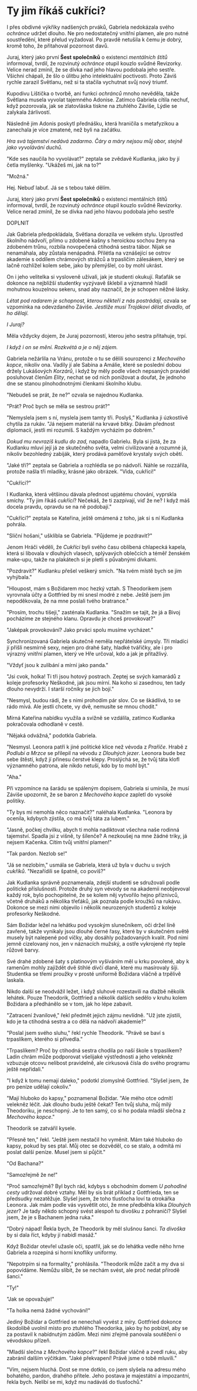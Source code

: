 # Ty jim říkáš cukříci?

I přes obdivné výkřiky nadšených prváků, Gabriela nedokázala svého *ochránce* udržet dlouho. Ne pro nedostatečný vnitřní plamen, ale pro nutné soustředění, které přelud vyžadoval. Po pravdě netušila k čemu je dobrý, kromě toho, že přitahoval pozornost davů.

Juraj, který jako první **Šest společníků** o existenci *mentálních štítů* informoval, tvrdil, že rozvinutý *ochránce* otupil kouzlo svůdné Revizorky. Velice nerad zmínil, že se dívka nad jeho hlavou podobala jeho sestře. Všichni chápali, že šlo o úlitbu jeho intelektuální poctivosti. Proto Záviš rychle zarazil Světlanu, než si ta stačila vychutnat svůj nový triumf.

Kupodivu Lištička o tvorbě, ani funkci *ochránců* mnoho nevěděla, takže Světlana musela vyvolat tajemného Adonise. Zatímco Gabriela cítila nechuť, když pozorovala, jak se zlatovláska tiskne na ztuhlého Záviše, Lýdie se zalykala žárlivostí.

Následně jim Adonis poskytl přednášku, která hraničila s metafyzikou a zanechala je více zmatené, než byli na začátku.

*Hra svá tajemství nedává zadarmo. Čáry a máry nejsou můj obor, stejně jako vyvolávání duchů.*

"Kde ses naučila ho vyvolávat?" zeptala se zvědavě Kudlanka, jako by jí četla myšlenky. "Ukážeš mi, jak na to?"

"Možná."

Hej. Nebuď labuť. Já se s tebou také dělím. 


Juraj, který jako první **Šest společníků** o existenci mentálních štítů informoval, tvrdil, že rozvinutý *ochránce* otupil kouzlo svůdné Revizorky. Velice nerad zmínil, že se dívka nad jeho hlavou podobala jeho sestře

DOPLNIT

Jak Gabriela předpokládala, Světlana dorazila ve velkém stylu. Uprostřed školního nádvoří, přímo u zdobené kašny s heroickou sochou ženy na zdobeném trůnu, rozbila novopečená ctihodná sestra tábor. Nijak se nenamáhala, aby zůstala nenápadná. Přilétla na vznášející se ostrov akademie s oddílem chrámových strážců a trpasličím zálesákem, který se lačně rozhlížel kolem sebe, jako by přemýšlel, co by mohl ukrást. 

On i jeho velitelka si vysloveně užívali, jak je studenti okukují. Raťafák se dokonce na nejbližší studentky vyzývavě šklebil a významně hladil mohutnou kouzelnou sekeru, snad aby naznačil, že je schopen něžné lásky. 

*Létat pod radarem je schopnost, kterou někteří z nás postrádají,* ozvala se vzpomínka na odevzdaného Záviše. *Jestliže musí Trojákovi dělat divadlo, ať ho dělají.*

*I Juraj?*

Měla vždycky dojem, že Juraj pozorností, kterou jeho sestra přitahuje, trpí.

*I když i on se mění. Rozkvétá a je o něj zájem.*

Gabriela nežárlila na Vránu, protože o tu se dělili sourozenci z *Mechového kopce*, nikoliv ona. Vadily jí ale Sabina a Amálie, které se poslední dobou držely Lukášových *Korzárů*, i když by měly podle všech nepsaných pravidel posluhovat členům *Elity*, nechat se od nich ponižovat a doufat, že jednoho dne se stanou plnohodnotnými členkami školního klubu.

"Nebudeš se prát, že ne?" ozvala se najednou Kudlanka.

"Prát? Proč bych se měla se sestrou prát?"

"Nemyslela jsem s ní, myslela jsem tamty tři. Poslyš," Kudlanka ji úzkostlivě chytila za rukáv. "Já nejsem materiál na krvavé bitky. Dávám přednost diplomacii, jestli mi rozumíš. S každým vycházím po dobrém."

*Dokud mu nevrazíš kudlu do zad,* napadlo Gabrielu. Byla si jistá, že za Kudlanku mluví její já ze skutečného světa, velmi civilizované a rozumné já, nikoliv bezohledný zabiják, který prodává paměťové krystaly svých obětí.

"Jaké tři?" zeptala se Gabriela a rozhlédla se po nádvoří. Náhle se rozzářila, protože našla tři mladíky, krásné jako obrázek. "Vida, cukříci!"

"Cukříci?"

I Kudlanka, která většinou dávala přednost upjatému chování, vyprskla smíchy. "Ty jim říkáš *cukříci*? Nečekáš, že ti zazpívají, viď že ne? I když máš docela pravdu, opravdu se na ně podobají."

"Cukříci?" zeptala se Kateřina, ještě omámená z toho, jak si s ní Kudlanka pohrála.

"Sliční hošani," ušklíbla se Gabriela. "Půjdeme je pozdravit?"

Jenom Hráči věděli, že *Cukříci* byli svého času oblíbená chlapecká kapela, která si libovala v dlouhých vlasech, splývavých oblečcích a téměř ženském make-upu, takže na plakátech si je pletli s půvabnými dívkami.    

"Pozdravit?" Kudlanku přešel veškerý smích. "Na tvém místě bych se jim vyhýbala."

"Hloupost, mám s Božidarem moc hezký vztah. S Theodorikem jsem vyrovnala účty  a Gottfried by mi snesl modré z nebe. Ještě jsem jim nepoděkovala, že na mne poslali tvého bratrance."

"Prosím, trochu tišeji," zasténala Kudlanka. "Snažím se tajit, že já a Bivoj pocházíme ze stejného klanu. Opravdu je chceš provokovat?"

"Jaképak provokování? Jako prváci spolu musíme vycházet."

Synchronizovaná Gabriela skutečně neměla nepřátelské úmysly. Tři mladíci jí přišli nesmírně sexy, nejen pro drahé šaty, hladké tvářičky, ale i pro výrazný vnitřní plamen, který ve Hře určoval, kdo a jak je přitažlivý.

"Vždyť jsou k zulíbání a mírní jako panda."

"Jsi cvok, holka! Ti tři jsou hotový postrach. Zeptej se svých kamarádů z koleje profesorky Neškodné, jak jsou mírní. Na koho si zasednou, ten tady dlouho nevydrží. I starší ročníky se jich bojí."

"Nesmysl, budou rádi, že s nimi prohodím pár slov. Co se škádlívá, to se rádo mívá. Ale jestli chcete, vy dvě, nemusíte se mnou chodit."

Mírná Kateřina nabídku využila a svižně se vzdálila, zatímco Kudlanka pokračovala odhodlaně v cestě.

"Nějaká odvážná," podotkla Gabriela.

"Nesmysl. Leonora patří k jiné politické klice než vévoda z *Praříče*. Hrabě z *Podlubí a Mrzce* se přilepil na vévodu z *Dlouhých jezer*. Leonora bude bez sebe štěstí, když jí přinesu čerstvé klepy. Proslýchá se, že tvůj táta klofl významného patrona, ale nikdo netuší, kdo by to mohl být."

"Aha."

Při vzpomínce na šarádu se spáleným dopisem, Gabriela si umínila, že musí Záviše upozornit, že se baron z *Mechového kopce* zapletl do vysoké politiky.

"Ty bys mi nemohla něco naznačit?" naléhala Kudlanka. "Leonora by ocenila, kdybych zjistila, co má tvůj táta za lubem."

"Jasně, počkej chvilku, abych ti mohla nadiktovat všechna naše rodinná tajemství. Spadla jsi z višně, ty šílenče? A nezkoušej na mne žádné triky, já nejsem Kačenka. Cítím tvůj vnitřní plamen!"

"Tak pardon. Nezlob se!"

"Já se nezlobím," usmála se Gabriela, která už byla v duchu u svých *cukříků*. "Nezařídili se špatně, co povíš?"

Jak Kudlanka správně poznamenala, zdejší studenti se sdružovali podle politické příslušnosti. Protože druhý syn vévody se na akademii neobjevoval každý rok, bylo pochopitelné, že se kolem něj vytvořilo hejno příznivců, včetně druháků a několika třeťáků, jak poznala podle kroužků na rukávu. Dokonce se mezi nimi objevilo i několik neurozených studentů z koleje profesorky Neškodné.

Sám Božidar ležel na lehátku pod vysokým slunečníkem, oči držel líně zavřené, takže vynikaly jsou dlouhé černé řasy, které by v skutečném světě musely být nalepené pod víčky, aby dosáhly požadovaných kvalit. Pod nimi jemně cizelovaný nos, jen v náznacích mužský, a ostře vykrojené rty teple růžové barvy.

Své drahé zdobené šaty s platinovým vyšíváním měl u krku povolené, aby k ramenům mohly zajíždět dvě štíhlé dívčí dlaně, které mu masírovaly šíji. Studentka se třemi proužky v prosté uniformě Božidara vláčně a trpělivě laskala.

Nikdo další se neodvážil ležet, i když sluhové rozestavili na dlažbě několik lehátek. Pouze Theodorik, Gottfried a několik dalších sedělo v kruhu kolem Božidara a předhánělo se v tom, jak ho lépe zabavit.

"Zatracení žvanilové," řekl předmět jejich zájmu nevlídně. "Už jste zjistili, kdo je ta ctihodná sestra a co dělá na nádvoří akademie?"

"Poslal jsem svého sluhu," řekl rychle Theodorik. "Právě se baví s trpaslíkem, kterého si přivedla."

"Trpaslíkem? Proč by ctihodná sestra chodila po naší škole s trpaslíkem? Ladin chrám může podporovat všelijaké výstřednosti a jeho velekněz vzbuzuje otcovu nelibost pravidelně, ale cirkusová čísla do svého programu ještě nepřidali."

"I když k tomu nemají daleko," podotkl zlomyslně Gottfried. "Slyšel jsem, že pro peníze udělají cokoliv."

"Mají hluboko do kapsy," poznamenal Božidar. "Ale mého otce odmítl velekněz léčit. Jak dlouho budu ještě čekat? Ten tvůj sluha, můj milý Theodoriku, je neschopný. Je to ten samý, co si ho podala mladší slečna z *Mechového kopce*."

Theodorik se zatvářil kysele.

"Přesně ten," řekl. "Ještě jsem nestačil ho vyměnit. Mám také hluboko do kapsy, pokud by ses ptal. Můj otec se dozvěděl, co se stalo, a odmítá mi poslat další peníze. Musel jsem si půjčit."

"Od Bachana?"

"Samozřejmě že ne!"

"Proč samozřejmě? Byl bych rád, kdybys s obchodním domem *U pohodlné cesty* udržoval dobré vztahy. Měl by sis brát příklad z Gottfrieda, ten se předsudky nezatěžuje. Slyšel jsem, že toho tlusťocha loví ta otrokářka Leonora. Jak mám podle vás vysvětlit otci, že mne předběhla klika *Dlouhých jezer*? Je tady někdo schopný svést alespoň tu divošku z pohraničí? Slyšel jsem, že je s Bachanem jedna ruka."

"Dobrý nápad! Řekla bych, že Theodorik by měl slušnou šanci. *Ta divoška* by si dala říct, kdyby jí nabídl masáž."

Když Božidar otevřel užasle oči, spatřil, jak se do lehátka vedle něho hrne Gabriela a rozepíná si horní knoflíky uniformy.

"Nepotrpím si na formality," prohlásila. "Theodorik může začít a my dva si popovídáme. Nemůžu slíbit, že se nechám svést, ale proč nedat přírodě šanci."

"Ty!"

"Jak se opovažuje!"

"Ta holka nemá žádné vychování!"

Jediný Božidar a Gottfried se nenechali vyvést z míry. Gottfried dokonce škodolibě uvolnil místo pro ztuhlého Theodorika, jako by ho pobízel, aby se za postavil k nabídnutým zádům. Mezi nimi zřejmě panovala soutěžení o vévodskou přízeň.

"Mladší slečna z *Mechového kopce*?" řekl Božidar vláčně a zvedl ruku, aby zabránil dalším výčitkám. "Jaké překvapení! Právě jsme o tobě mluvili."

"Vím, nejsem hluchá. Dost se mne dotklo, co jsem slyšela na adresu mého bohatého, pardon, drahého přítele. Jeho postava je majestátní a impozantní, řekla bych. Nelíbí se mi, když mu nadáváš do tlusťochů."

 

